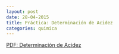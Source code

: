 ```yaml
---
layout: post
date: 28-04-2015
title: Práctica: Determinación de Acidez
categories: quimica
---
```


[PDF: Determinación de Acidez](/assets/pdf/29-04-2015-química-determinación-de-acidez.pdf)
